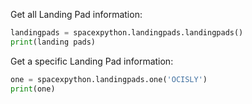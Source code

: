 Get all Landing Pad information:
```python
landingpads = spacexpython.landingpads.landingpads()
print(landing pads)
```

Get a specific Landing Pad information:
```python
one = spacexpython.landingpads.one('OCISLY')
print(one)
```